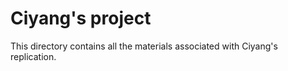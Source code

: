 # Ciyang's project

This directory contains all the materials associated with Ciyang's replication.
